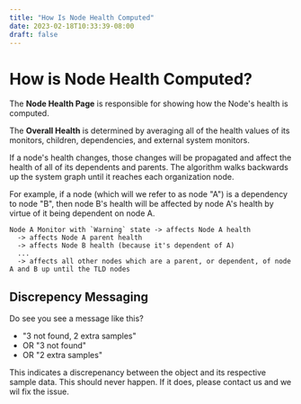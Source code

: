 ```yaml
---
title: "How Is Node Health Computed"
date: 2023-02-18T10:33:39-08:00
draft: false
---
```


# How is Node Health Computed?

The **Node Health Page** is responsible for showing how the Node's health is computed.

The **Overall Health** is determined by averaging all of the health values of its monitors, children, dependencies, and external system monitors.

If a node's health changes, those changes will be propagated and affect the health of all of its dependents and parents. The algorithm walks backwards up the system graph until it reaches each organization node.

For example, if a node (which will we refer to as node "A") is a dependency to node "B", then node B's health will be affected by node A's health by virtue of it being dependent on node A.

```
Node A Monitor with `Warning` state -> affects Node A health
  -> affects Node A parent health
  -> affects Node B health (because it's dependent of A)
  ...
  -> affects all other nodes which are a parent, or dependent, of node A and B up until the TLD nodes
```

## Discrepency Messaging

Do see you see a message like this?

- "3 not found, 2 extra samples"
- OR "3 not found"
- OR "2 extra samples"

This indicates a discrepenancy between the object and its respective sample data. This should never happen. If it does, please contact us and we wil fix the issue.

